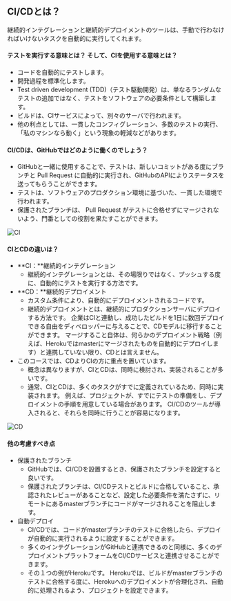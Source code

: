 ## CI/CDとは？

継続的インテグレーションと継続的デプロイメントのツールは、手動で行わなければいけないタスクを自動的に実行してくれます。

#### テストを実行する意味とは？ そして、CIを使用する意味とは？

- コードを自動的にテストします。
- 開発過程を標準化します。
- Test driven development (TDD)（テスト駆動開発）は、単なるランダムなテストの追加ではなく、テストをソフトウェアの必要条件として構築します。
- ビルドは、CIサービスによって、別々のサーバで行われます。
- 他の利点としては、一貫したコンフィグレーション、多数のテストの実行、「私のマシンなら動く」という現象の軽減などがあります。

#### CI/CDは、GitHubではどのように働くのでしょう？

- GitHubと一緒に使用することで、テストは、新しいコミットがある度にブランチと Pull Request に自動的に実行され、GitHubのAPIによりステータスを送ってもらうことができます。
- テストは、ソフトウェアのプロダクション環境に基づいた、一貫した環境で行われます。
- 保護されたブランチは、 Pull Request がテストに合格せずにマージされないよう、門番としての役割を果たすことができます。

![CI](img/ci.png)

#### CIとCDの違いは？

- **CI：**継続的インテグレーション 
  - 継続的インテグレーションとは、その場限りではなく、プッシュする度に、自動的にテストを実行する方法です。
- **CD：**継続的デプロイメント 
  - カスタム条件により、自動的にデプロイメントされるコードです。
  - 継続的デプロイメントとは、継続的にプロダクションサーバにデプロイする方法です。 企業はCIと連動し、成功したビルドを1日に数回デプロイできる自由をディベロッパーに与えることで、CDモデルに移行することができます。 マージすること自体は、何らかのデプロイメント戦略（例えば、Herokuではmasterにマージされたものを自動的にデプロイします）と連携していない限り、CDとは言えません。
- このコースでは、CDよりCIの方に重点を置いています。 
  - 概念は異なりますが、CIとCDは、同時に検討され、実装されることが多いです。
  - 通常、CIとCDは、多くのタスクがすでに定義されているため、同時に実装されます。 例えば、プロジェクトが、すでにテストの準備をし、デプロイメントの手順を用意している場合があります。 CI/CDのツールが導入されると、それらを同時に行うことが容易になります。

![CD](img/cd.png)

#### 他の考慮すべき点

- 保護されたブランチ 
  - GitHubでは、CI/CDを設置するとき、保護されたブランチを設定すると良いです。
  - 保護されたブランチは、CI/CDテストとビルドに合格していること、承認されたレビューがあることなど、設定した必要条件を満たさずに、リモートにあるmasterブランチにコードがマージされることを阻止します。
- 自動デプロイ 
  - CI/CDでは、コードがmasterブランチのテストに合格したら、デプロイが自動的に実行されるように設定することができます。
  - 多くのインテグレーションがGitHubと連携できるのと同様に、多くのデプロイメントプラットフォームをCI/CDサービスと連携させることができます。
  - その１つの例がHerokuです。 Herokuでは、ビルドがmasterブランチのテストに合格する度に、Herokuへのデプロイメントが合理化され、自動的に処理されるよう、プロジェクトを設定できます。